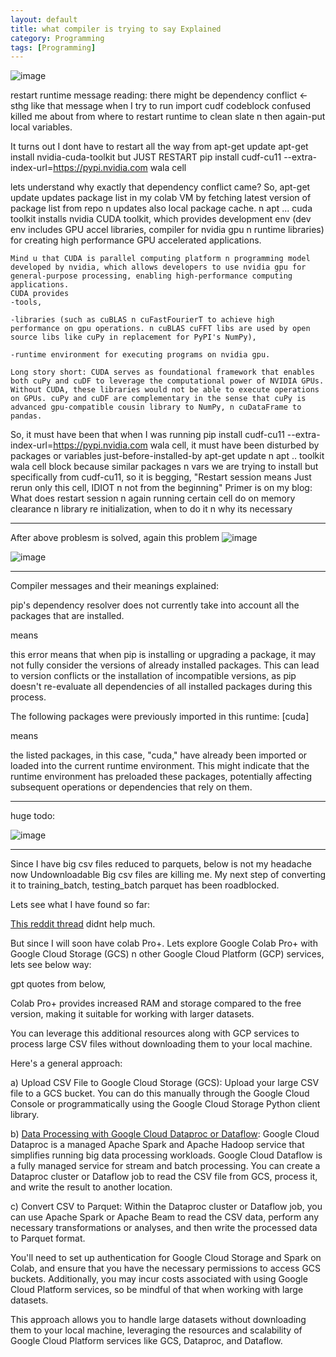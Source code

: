 ```yaml
---
layout: default
title: what compiler is trying to say Explained
category: Programming
tags: [Programming]
---
```

![image](https://github.com/sbibek086/write-the-docs/assets/11883023/dc31d0e2-d234-4575-9827-c3c52d09d9cd)

restart runtime message reading:
there might be dependency conflict <- sthg like that message 
when I try to run 
import cudf
codeblock confused killed me about from where to restart runtime to clean slate n then again-put local variables.

It turns out
I dont have to restart all the way from 
apt-get update
apt-get install nvidia-cuda-toolkit
but JUST RESTART
pip install cudf-cu11 --extra-index-url=https://pypi.nvidia.com
wala cell

lets understand why exactly that dependency conflict came?
So, apt-get update updates package list in my colab VM by fetching latest version of package list from repo n updates also local package cache.
n
apt ... cuda toolkit installs nvidia CUDA toolkit, which provides development env (dev env includes GPU accel libraries, compiler for nvidia gpu n runtime libraries) for creating high performance GPU accelerated applications.

~~~
Mind u that CUDA is parallel computing platform n programming model developed by nvidia, which allows developers to use nvidia gpu for general-purpose processing, enabling high-performance computing applications.
CUDA provides
-tools, 

-libraries (such as cuBLAS n cuFastFourierT to achieve high performance on gpu operations. n cuBLAS cuFFT libs are used by open source libs like cuPy in replacement for PyPI's NumPy), 

-runtime environment for executing programs on nvidia gpu. 

Long story short: CUDA serves as foundational framework that enables both cuPy and cuDF to leverage the computational power of NVIDIA GPUs. Without CUDA, these libraries would not be able to execute operations on GPUs. cuPy and cuDF are complementary in the sense that cuPy is advanced gpu-compatible cousin library to NumPy, n cuDataFrame to pandas. 
~~~
So, it must have been that when I was running 
pip install cudf-cu11 --extra-index-url=https://pypi.nvidia.com wala cell,
it must have been disturbed by packages or variables just-before-installed-by apt-get update n apt .. toolkit wala cell block
because similar packages n vars we are trying to install but specifically from cudf-cu11, so it is begging, "Restart session means Just rerun only this cell, IDIOT n not from the beginning"
Primer is on my blog: What does restart session n again running certain cell do on memory clearance n library re initialization, when to do it n why its necessary

---
After above problesm is solved, again this problem
![image](https://github.com/sbibek086/write-the-docs/assets/11883023/a8424527-9388-4f09-8c4a-10584f639b80)

![image](https://github.com/sbibek086/write-the-docs/assets/11883023/2a473ef5-d1b3-4cbd-bb0c-d884a8dbeb65)

---
Compiler messages and their meanings explained:

pip's dependency resolver does not currently take into account all the packages that are installed.

means

this error means that when pip is installing or upgrading a package, it may not fully consider the versions of already installed packages. This can lead to version conflicts or the installation of incompatible versions, as pip doesn't re-evaluate all dependencies of all installed packages during this process.

The following packages were previously imported in this runtime:
  [cuda]

means

the listed packages, in this case, "cuda," have already been imported or loaded into the current runtime environment. This might indicate that the runtime environment has preloaded these packages, potentially affecting subsequent operations or dependencies that rely on them.

---
huge todo:

![image](https://github.com/sbibek086/write-the-docs/assets/11883023/cd0b2bea-eac3-472d-87c4-0451fc0aee0d)

---
Since I have big csv files reduced to parquets, below is not my headache now
Undownloadable Big csv files are killing me. My next step of converting it to training_batch, testing_batch parquet has been roadblocked.

Lets see what I have found so far:

[This reddit thread](https://www.reddit.com/r/datascience/comments/xwd6j5/working_with_more_than_10gb_csv/) didnt help much.

But since I will soon have colab Pro+.
Lets explore Google Colab Pro+ with Google Cloud Storage (GCS) n other Google Cloud Platform (GCP) services, lets see below way:

gpt quotes from below,

Colab Pro+ provides increased RAM and storage compared to the free version, making it suitable for working with larger datasets. 

You can leverage this additional resources along with GCP services to process large CSV files without downloading them to your local machine.

Here's a general approach:

a) Upload CSV File to Google Cloud Storage (GCS): Upload your large CSV file to a GCS bucket. You can do this manually through the Google Cloud Console
or programmatically using the Google Cloud Storage Python client library.

b) [Data Processing with Google Cloud Dataproc or Dataflow](https://youtu.be/gT6lXKLOgj8): Google Cloud Dataproc is a managed Apache Spark and Apache Hadoop service that simplifies running big data processing workloads. 
Google Cloud Dataflow is a fully managed service for stream and batch processing. You can create a Dataproc cluster or Dataflow job to read the CSV file from GCS, process it, and write the result to another location.

c) Convert CSV to Parquet: Within the Dataproc cluster or Dataflow job, you can use Apache Spark or Apache Beam to read the CSV data, 
perform any necessary transformations or analyses, and then write the processed data to Parquet format. 

<script src="https://gist.github.com/sbibek086/f6e41a7fa7d501fc4555de68808a6e72.js"></script>

You'll need to set up authentication for Google Cloud Storage and Spark on Colab, and ensure that you have the necessary permissions to access GCS buckets. 
Additionally, you may incur costs associated with using Google Cloud Platform services, so be mindful of that when working with large datasets.

This approach allows you to handle large datasets without downloading them to your local machine, leveraging the resources and scalability of Google Cloud Platform services
like GCS, Dataproc, and Dataflow.
